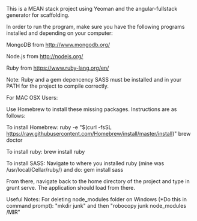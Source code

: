 This is a MEAN stack project using Yeoman and the angular-fullstack generator for scaffolding.

In order to run the program, make sure you have the following programs installed and depending on your computer:

MongoDB from http://www.mongodb.org/

Node.js from http://nodejs.org/

Ruby from https://www.ruby-lang.org/en/

Note: Ruby and a gem depencency SASS must be installed and in your PATH for the project to compile correctly.

For MAC OSX Users:

Use Homebrew to install these missing packages. Instructions are as follows:

To install Homebrew:
ruby -e "$(curl -fsSL https://raw.githubusercontent.com/Homebrew/install/master/install)"
brew doctor

To install ruby:
brew install ruby

To install SASS:
Navigate to where you installed ruby (mine was /usr/local/Cellar/ruby/<Your version>) and do:
gem install sass

From there, navigate back to the home directory of the project and type in grunt serve. The application should load from there.

Useful Notes:
For deleting node_modules folder on Windows (*Do this in command prompt): "mkdir junk" and then "robocopy junk node_modules /MIR"
